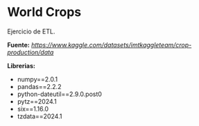 # World Crops

Ejercicio de ETL. 

**Fuente:** 
_https://www.kaggle.com/datasets/imtkaggleteam/crop-production/data_

**Librerias:**
- numpy==2.0.1
- pandas==2.2.2
- python-dateutil==2.9.0.post0
- pytz==2024.1
- six==1.16.0
- tzdata==2024.1
